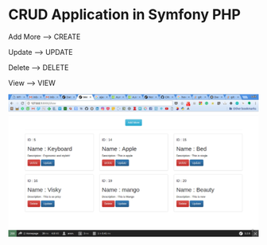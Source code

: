 CRUD Application in Symfony PHP
===

Add More --> CREATE

Update   --> UPDATE

Delete   --> DELETE

View     --> VIEW

![Homepage](https://github.com/lalitmee/CRUD-Symfony/blob/master/Images/homepage.png?raw=true "Home Page")

